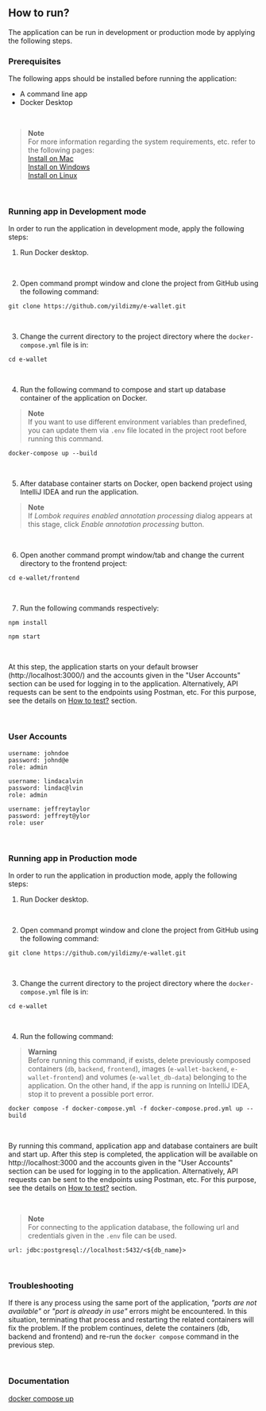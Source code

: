 ## How to run?

The application can be run in development or production mode by applying the following steps.
<br/>

### Prerequisites

The following apps should be installed before running the application:

- A command line app
- Docker Desktop 
<br/>

> **Note** <br/>
> For more information regarding the system requirements, etc. refer to the following pages: <br/>
> [Install on Mac](https://docs.docker.com/desktop/install/mac-install/)<br/>
> [Install on Windows](https://docs.docker.com/desktop/install/windows-install/)<br/>
> [Install on Linux](https://docs.docker.com/desktop/install/linux-install/)<br/>

<br/>

### Running app in Development mode

In order to run the application in development mode, apply the following steps:

1. Run Docker desktop.

<br/>


2. Open command prompt window and clone the project from GitHub using the following command:

```
git clone https://github.com/yildizmy/e-wallet.git
```
<br/>



3. Change the current directory to the project directory where the `docker-compose.yml` file is in:

```
cd e-wallet
```
<br/>


4. Run the following command to compose and start up database container of the application on Docker. 

> **Note** <br/>
> If you want to use different environment variables than predefined, you can update them via `.env` file located in the project root before running this command.

```
docker-compose up --build
```
<br/>

5. After database container starts on Docker, open backend project using IntelliJ IDEA and run the application.

> **Note** <br/>
> If _Lombok requires enabled annotation processing_ dialog appears at this stage, click _Enable annotation processing_ button.

<br/>

6. Open another command prompt window/tab and change the current directory to the frontend project:

```
cd e-wallet/frontend
```
<br/>

7. Run the following commands respectively:

```
npm install
```

```
npm start
```
<br/>

At this step, the application starts on your default browser (http://localhost:3000/) and the accounts given in the "User Accounts" section can be used for logging in to the application.
Alternatively, API requests can be sent to the endpoints using Postman, etc. For this purpose, see the details on [How to test?](how_to_test.md) section.

<br/>

### User Accounts

```
username: johndoe
password: johnd@e
role: admin

username: lindacalvin
password: lindac@lvin
role: admin

username: jeffreytaylor
password: jeffreyt@ylor
role: user
```

<br/>


### Running app in Production mode

In order to run the application in production mode, apply the following steps:

1. Run Docker desktop.

<br/>

2. Open command prompt window and clone the project from GitHub using the following command:

```
git clone https://github.com/yildizmy/e-wallet.git
```
<br/>

3. Change the current directory to the project directory where the `docker-compose.yml` file is in:

```
cd e-wallet
```
<br/>

4. Run the following command:

> **Warning** <br/>
> Before running this command, if exists, delete previously composed containers (`db`, `backend`, `frontend`), images (`e-wallet-backend`, `e-wallet-frontend`) and volumes (`e-wallet_db-data`) belonging to the application. 
On the other hand, if the app is running on IntelliJ IDEA, stop it to prevent a possible port error. 

```
docker compose -f docker-compose.yml -f docker-compose.prod.yml up --build
```

<br/>

By running this command, application app and database containers are built and start up. After this step is completed, the application will be available on http://localhost:3000 and the accounts given in the "User Accounts" section can be used for logging in to the application. 
Alternatively, API requests can be sent to the endpoints using Postman, etc. For this purpose, see the details on [How to test?](how_to_test.md) section. 
 
<br/>

> **Note** <br/>
> For connecting to the application database, the following url and credentials given in the `.env` file can be used. 

```
url: jdbc:postgresql://localhost:5432/<${db_name}>
```

<br/>

### Troubleshooting

If there is any process using the same port of the application, _"ports are not available"_ or _"port is already in use"_ errors might be encountered. 
In this situation, terminating that process and restarting the related containers will fix the problem. If the problem continues, 
delete the containers (db, backend and frontend) and re-run the `docker compose` command in the previous step. 

<br/>

### Documentation

[docker compose up](https://docs.docker.com/engine/reference/commandline/compose_up/)<br/>


<br/>
<br/>